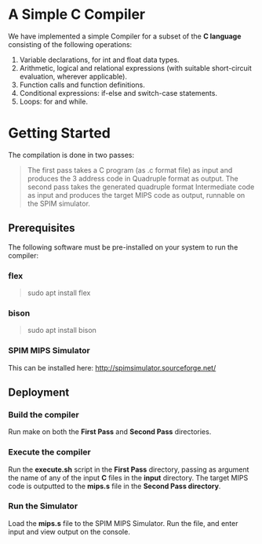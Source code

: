 # A Simple C Compiler

We have implemented a simple Compiler for a subset of the **C language** consisting of the following operations:
1. Variable declarations, for int and float data types.
2. Arithmetic, logical and relational expressions (with suitable short-circuit evaluation,
wherever applicable).
3. Function calls and function definitions.
4. Conditional expressions: if-else and switch-case statements.
5. Loops: for and while. 

# Getting Started
The compilation is done in two passes: 
>The first pass takes a C program (as .c format file) as input and produces the 3 address code in Quadruple format as output. 
The second pass takes the generated quadruple format Intermediate code as input and produces the target MIPS code as output, runnable on the SPIM simulator.

## Prerequisites

The following software must be pre-installed on your system to run the compiler:
###  flex
> sudo apt install flex
### bison
> sudo apt install bison
### SPIM MIPS Simulator
This can be installed here: http://spimsimulator.sourceforge.net/

## Deployment

### Build the compiler
Run make on both the **First Pass** and **Second Pass** directories.
### Execute the compiler
Run the **execute.sh** script in the **First Pass** directory, passing as argument the name of any of the input **C** files in the **input** directory.
The target MIPS code is outputted to the **mips.s** file in the **Second Pass directory**. 
### Run the Simulator
Load the **mips.s** file to the SPIM MIPS Simulator. Run the file, and enter input and view output on the console.
